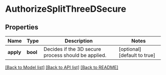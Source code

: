 # AuthorizeSplitThreeDSecure

## Properties
Name | Type | Description | Notes
------------ | ------------- | ------------- | -------------
**apply** | **bool** | Decides if the 3D secure process should be applied. | [optional] [default to true]

[[Back to Model list]](../../README.md#documentation-for-models) [[Back to API list]](../../README.md#documentation-for-api-endpoints) [[Back to README]](../../README.md)

